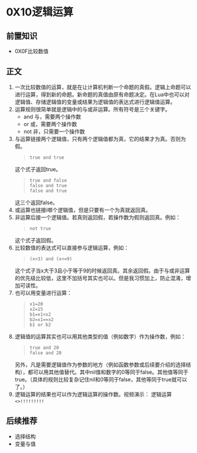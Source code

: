 # 0X10逻辑运算
## 前置知识
* 0X0F比较数值
## 正文
1. 一次比较数值的运算，就是在让计算机判断一个命题的真假。逻辑上命题可以进行运算，得到新的命题。新命题的真值由原有命题决定。在Lua中也可以对逻辑值、存储逻辑值的变量或结果为逻辑值的表达式进行逻辑值运算。
2. 运算规则很简单就是逻辑中的与或非运算。所有符号是三个关键字。
    * and 与，需要两个操作数
    * or 或，需要两个操作数
    * not 非，只需要一个操作数
3. 与运算链接两个逻辑值，只有两个逻辑值都为真，它的结果才为真。否则为假。
    >```
    >true and true
    >```
    这个式子返回true。
    >```
    >true and false
    >false and true
    >false and true
    >```
    这三个返回false。
4. 或运算也链接i啷个逻辑值，但是只要有一个为真就返回真。
5. 非运算后接一个逻辑值。若真则返回假，若操作数为假则返回真。例如：
    >```
    >not true
    >```
    这个式子返回假。
6.  比较数值的表达式可以直接参与逻辑运算，例如：
    >```
    >(x>3) and (x<=9)
    >```
    这个式子当x大于3且小于等于9的时候返回真。其余返回假。由于与或非运算的优先级比较低，这里不加括号其实也可以。但是我习惯加上，防止混淆，增加可读性。
7. 也可以用变量进行运算：
    >```
    >x1=20
    >x2=15
    >b1=x1<x2
    >b2=x1==x2
    >b1 or b2
    >```
8. 逻辑值的运算其实也可以用其他类型的值（例如数字）作为操作数，例如：
    >```
    >true and 20
    >false and 20
    >```
    另外，凡是需要逻辑值作为参数的地方（例如函数参数或后续要介绍的选择结构），都可以用其他值替代。其中nil值和数字的0等同于false。其他值等同于true。（具体的规则比较复杂记住nil和0等同于false，其他等同于true就可以了。）
9. 逻辑运算的结果也可以作为逻辑运算的操作数。视频演示： 逻辑运算 `<>!!!!!!!!!`
## 后续推荐
* 选择结构
* 变量与值